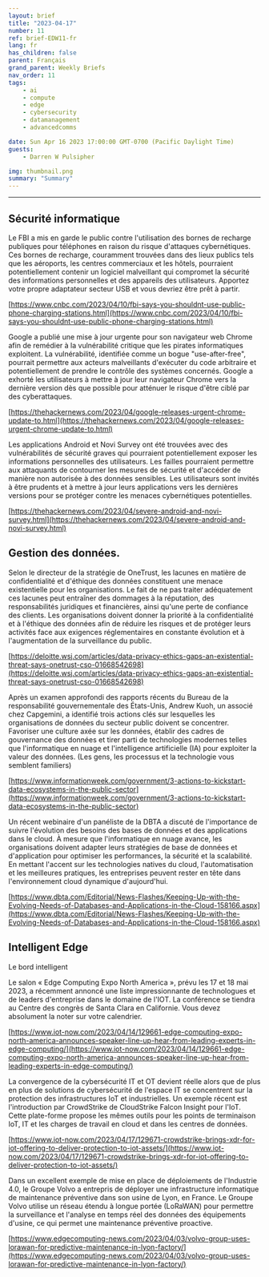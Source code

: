 ```yaml
---
layout: brief
title: "2023-04-17"
number: 11
ref: brief-EDW11-fr
lang: fr
has_children: false
parent: Français
grand_parent: Weekly Briefs
nav_order: 11
tags:
    - ai
    - compute
    - edge
    - cybersecurity
    - datamanagement
    - advancedcomms

date: Sun Apr 16 2023 17:00:00 GMT-0700 (Pacific Daylight Time)
guests:
    - Darren W Pulsipher

img: thumbnail.png
summary: "Summary"
---
```




---

## Sécurité informatique

Le FBI a mis en garde le public contre l'utilisation des bornes de recharge publiques pour téléphones en raison du risque d'attaques cybernétiques. Ces bornes de recharge, couramment trouvées dans des lieux publics tels que les aéroports, les centres commerciaux et les hôtels, pourraient potentiellement contenir un logiciel malveillant qui compromet la sécurité des informations personnelles et des appareils des utilisateurs. Apportez votre propre adaptateur secteur USB et vous devriez être prêt à partir.

[https://www.cnbc.com/2023/04/10/fbi-says-you-shouldnt-use-public-phone-charging-stations.html](https://www.cnbc.com/2023/04/10/fbi-says-you-shouldnt-use-public-phone-charging-stations.html)

Google a publié une mise à jour urgente pour son navigateur web Chrome afin de remédier à la vulnérabilité critique que les pirates informatiques exploitent. La vulnérabilité, identifiée comme un bogue "use-after-free", pourrait permettre aux acteurs malveillants d'exécuter du code arbitraire et potentiellement de prendre le contrôle des systèmes concernés. Google a exhorté les utilisateurs à mettre à jour leur navigateur Chrome vers la dernière version dès que possible pour atténuer le risque d'être ciblé par des cyberattaques.

[https://thehackernews.com/2023/04/google-releases-urgent-chrome-update-to.html](https://thehackernews.com/2023/04/google-releases-urgent-chrome-update-to.html)

Les applications Android et Novi Survey ont été trouvées avec des vulnérabilités de sécurité graves qui pourraient potentiellement exposer les informations personnelles des utilisateurs. Les failles pourraient permettre aux attaquants de contourner les mesures de sécurité et d'accéder de manière non autorisée à des données sensibles. Les utilisateurs sont invités à être prudents et à mettre à jour leurs applications vers les dernières versions pour se protéger contre les menaces cybernétiques potentielles.

[https://thehackernews.com/2023/04/severe-android-and-novi-survey.html](https://thehackernews.com/2023/04/severe-android-and-novi-survey.html)

## Gestion des données.

Selon le directeur de la stratégie de OneTrust, les lacunes en matière de confidentialité et d'éthique des données constituent une menace existentielle pour les organisations. Le fait de ne pas traiter adéquatement ces lacunes peut entraîner des dommages à la réputation, des responsabilités juridiques et financières, ainsi qu'une perte de confiance des clients. Les organisations doivent donner la priorité à la confidentialité et à l'éthique des données afin de réduire les risques et de protéger leurs activités face aux exigences réglementaires en constante évolution et à l'augmentation de la surveillance du public.

[https://deloitte.wsj.com/articles/data-privacy-ethics-gaps-an-existential-threat-says-onetrust-cso-01668542698](https://deloitte.wsj.com/articles/data-privacy-ethics-gaps-an-existential-threat-says-onetrust-cso-01668542698)

Après un examen approfondi des rapports récents du Bureau de la responsabilité gouvernementale des États-Unis, Andrew Kuoh, un associé chez Capgemini, a identifié trois actions clés sur lesquelles les organisations de données du secteur public doivent se concentrer. Favoriser une culture axée sur les données, établir des cadres de gouvernance des données et tirer parti de technologies modernes telles que l'informatique en nuage et l'intelligence artificielle (IA) pour exploiter la valeur des données. (Les gens, les processus et la technologie vous semblent familiers)

[https://www.informationweek.com/government/3-actions-to-kickstart-data-ecosystems-in-the-public-sector](https://www.informationweek.com/government/3-actions-to-kickstart-data-ecosystems-in-the-public-sector)

Un récent webinaire d'un panéliste de la DBTA a discuté de l'importance de suivre l'évolution des besoins des bases de données et des applications dans le cloud. À mesure que l'informatique en nuage avance, les organisations doivent adapter leurs stratégies de base de données et d'application pour optimiser les performances, la sécurité et la scalabilité. En mettant l'accent sur les technologies natives du cloud, l'automatisation et les meilleures pratiques, les entreprises peuvent rester en tête dans l'environnement cloud dynamique d'aujourd'hui.

[https://www.dbta.com/Editorial/News-Flashes/Keeping-Up-with-the-Evolving-Needs-of-Databases-and-Applications-in-the-Cloud-158166.aspx](https://www.dbta.com/Editorial/News-Flashes/Keeping-Up-with-the-Evolving-Needs-of-Databases-and-Applications-in-the-Cloud-158166.aspx)

## Intelligent Edge 

Le bord intelligent

Le salon « Edge Computing Expo North America », prévu les 17 et 18 mai 2023, a récemment annoncé une liste impressionnante de technologues et de leaders d'entreprise dans le domaine de l'IOT. La conférence se tiendra au Centre des congrès de Santa Clara en Californie. Vous devez absolument la noter sur votre calendrier.

[https://www.iot-now.com/2023/04/14/129661-edge-computing-expo-north-america-announces-speaker-line-up-hear-from-leading-experts-in-edge-computing/](https://www.iot-now.com/2023/04/14/129661-edge-computing-expo-north-america-announces-speaker-line-up-hear-from-leading-experts-in-edge-computing/)

La convergence de la cybersécurité IT et OT devient réelle alors que de plus en plus de solutions de cybersécurité de l'espace IT se concentrent sur la protection des infrastructures IoT et industrielles. Un exemple récent est l'introduction par CrowdStrike de CloudStrike Falcon Insight pour l'IoT. Cette plate-forme propose les mêmes outils pour les points de terminaison IoT, IT et les charges de travail en cloud et dans les centres de données.

[https://www.iot-now.com/2023/04/17/129671-crowdstrike-brings-xdr-for-iot-offering-to-deliver-protection-to-iot-assets/](https://www.iot-now.com/2023/04/17/129671-crowdstrike-brings-xdr-for-iot-offering-to-deliver-protection-to-iot-assets/)

Dans un excellent exemple de mise en place de déploiements de l'Industrie 4.0, le Groupe Volvo a entrepris de déployer une infrastructure informatique de maintenance préventive dans son usine de Lyon, en France. Le Groupe Volvo utilise un réseau étendu à longue portée (LoRaWAN) pour permettre la surveillance et l'analyse en temps réel des données des équipements d'usine, ce qui permet une maintenance préventive proactive.

[https://www.edgecomputing-news.com/2023/04/03/volvo-group-uses-lorawan-for-predictive-maintenance-in-lyon-factory/](https://www.edgecomputing-news.com/2023/04/03/volvo-group-uses-lorawan-for-predictive-maintenance-in-lyon-factory/)


